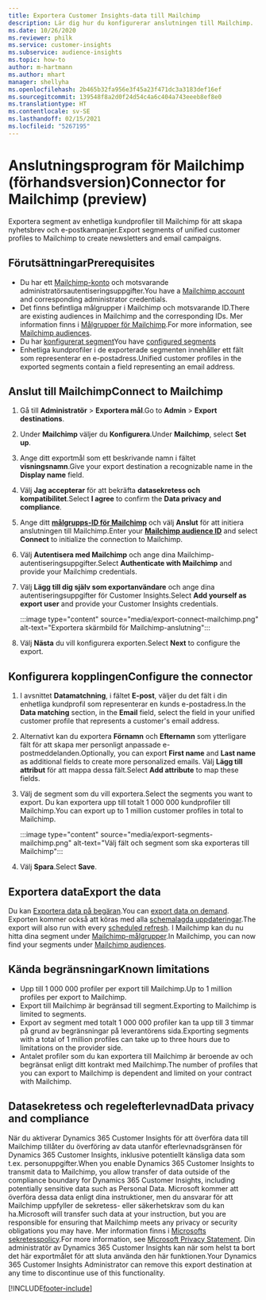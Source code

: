 ```yaml
---
title: Exportera Customer Insights-data till Mailchimp
description: Lär dig hur du konfigurerar anslutningen till Mailchimp.
ms.date: 10/26/2020
ms.reviewer: philk
ms.service: customer-insights
ms.subservice: audience-insights
ms.topic: how-to
author: m-hartmann
ms.author: mhart
manager: shellyha
ms.openlocfilehash: 2b465b32fa956e3f45a23f471dc3a3183def16ef
ms.sourcegitcommit: 139548f8a2d0f24d54c4a6c404a743eeeb8ef8e0
ms.translationtype: HT
ms.contentlocale: sv-SE
ms.lasthandoff: 02/15/2021
ms.locfileid: "5267195"
---
```

# <a name="connector-for-mailchimp-preview"></a><span data-ttu-id="bab4f-103">Anslutningsprogram för Mailchimp (förhandsversion)</span><span class="sxs-lookup"><span data-stu-id="bab4f-103">Connector for Mailchimp (preview)</span></span>

<span data-ttu-id="bab4f-104">Exportera segment av enhetliga kundprofiler till Mailchimp för att skapa nyhetsbrev och e-postkampanjer.</span><span class="sxs-lookup"><span data-stu-id="bab4f-104">Export segments of unified customer profiles to Mailchimp to create newsletters and email campaigns.</span></span>

## <a name="prerequisites"></a><span data-ttu-id="bab4f-105">Förutsättningar</span><span class="sxs-lookup"><span data-stu-id="bab4f-105">Prerequisites</span></span>

-   <span data-ttu-id="bab4f-106">Du har ett [Mailchimp-konto](https://mailchimp.com/) och motsvarande administratörsautentiseringsuppgifter.</span><span class="sxs-lookup"><span data-stu-id="bab4f-106">You have a [Mailchimp account](https://mailchimp.com/) and corresponding administrator credentials.</span></span>
-   <span data-ttu-id="bab4f-107">Det finns befintliga målgrupper i Mailchimp och motsvarande ID.</span><span class="sxs-lookup"><span data-stu-id="bab4f-107">There are existing audiences in Mailchimp and the corresponding IDs.</span></span> <span data-ttu-id="bab4f-108">Mer information finns i [Målgrupper för Mailchimp](https://mailchimp.com/help/create-audience/).</span><span class="sxs-lookup"><span data-stu-id="bab4f-108">For more information, see [Mailchimp audiences](https://mailchimp.com/help/create-audience/).</span></span>
-   <span data-ttu-id="bab4f-109">Du har [konfigurerat segment](segments.md)</span><span class="sxs-lookup"><span data-stu-id="bab4f-109">You have [configured segments](segments.md)</span></span>
-   <span data-ttu-id="bab4f-110">Enhetliga kundprofiler i de exporterade segmenten innehåller ett fält som representerar en e-postadress.</span><span class="sxs-lookup"><span data-stu-id="bab4f-110">Unified customer profiles in the exported segments contain a field representing an email address.</span></span>

## <a name="connect-to-mailchimp"></a><span data-ttu-id="bab4f-111">Anslut till Mailchimp</span><span class="sxs-lookup"><span data-stu-id="bab4f-111">Connect to Mailchimp</span></span>

1. <span data-ttu-id="bab4f-112">Gå till **Administratör** > **Exportera mål**.</span><span class="sxs-lookup"><span data-stu-id="bab4f-112">Go to **Admin** > **Export destinations**.</span></span>

1. <span data-ttu-id="bab4f-113">Under **Mailchimp** väljer du **Konfigurera**.</span><span class="sxs-lookup"><span data-stu-id="bab4f-113">Under **Mailchimp**, select **Set up**.</span></span>

1. <span data-ttu-id="bab4f-114">Ange ditt exportmål som ett beskrivande namn i fältet **visningsnamn**.</span><span class="sxs-lookup"><span data-stu-id="bab4f-114">Give your export destination a recognizable name in the **Display name** field.</span></span>

1. <span data-ttu-id="bab4f-115">Välj **Jag accepterar** för att bekräfta **datasekretess och kompatibilitet**.</span><span class="sxs-lookup"><span data-stu-id="bab4f-115">Select **I agree** to confirm the **Data privacy and compliance**.</span></span>

1. <span data-ttu-id="bab4f-116">Ange ditt **[målgrupps-ID för Mailchimp](https://mailchimp.com/help/find-audience-id/)** och välj **Anslut** för att initiera anslutningen till Mailchimp.</span><span class="sxs-lookup"><span data-stu-id="bab4f-116">Enter your **[Mailchimp audience ID](https://mailchimp.com/help/find-audience-id/)** and select **Connect** to initialize the connection to Mailchimp.</span></span>

1. <span data-ttu-id="bab4f-117">Välj **Autentisera med Mailchimp** och ange dina Mailchimp-autentiseringsuppgifter.</span><span class="sxs-lookup"><span data-stu-id="bab4f-117">Select **Authenticate with Mailchimp** and provide your Mailchimp credentials.</span></span>

1. <span data-ttu-id="bab4f-118">Välj **Lägg till dig själv som exportanvändare** och ange dina autentiseringsuppgifter för Customer Insights.</span><span class="sxs-lookup"><span data-stu-id="bab4f-118">Select **Add yourself as export user** and provide your Customer Insights credentials.</span></span>

   :::image type="content" source="media/export-connect-mailchimp.png" alt-text="Exportera skärmbild för Mailchimp-anslutning":::

1. <span data-ttu-id="bab4f-120">Välj **Nästa** du vill konfigurera exporten.</span><span class="sxs-lookup"><span data-stu-id="bab4f-120">Select **Next** to configure the export.</span></span>

## <a name="configure-the-connector"></a><span data-ttu-id="bab4f-121">Konfigurera kopplingen</span><span class="sxs-lookup"><span data-stu-id="bab4f-121">Configure the connector</span></span>

1. <span data-ttu-id="bab4f-122">I avsnittet **Datamatchning**, i fältet **E-post**, väljer du det fält i din enhetliga kundprofil som representerar en kunds e-postadress.</span><span class="sxs-lookup"><span data-stu-id="bab4f-122">In the **Data matching** section, in the **Email** field, select the field in your unified customer profile that represents a customer's email address.</span></span> 

1. <span data-ttu-id="bab4f-123">Alternativt kan du exportera **Förnamn** och **Efternamn** som ytterligare fält för att skapa mer personligt anpassade e-postmeddelanden.</span><span class="sxs-lookup"><span data-stu-id="bab4f-123">Optionally, you can export **First name** and **Last name** as additional fields to create more personalized emails.</span></span> <span data-ttu-id="bab4f-124">Välj **Lägg till attribut** för att mappa dessa fält.</span><span class="sxs-lookup"><span data-stu-id="bab4f-124">Select **Add attribute** to map these fields.</span></span>

1. <span data-ttu-id="bab4f-125">Välj de segment som du vill exportera.</span><span class="sxs-lookup"><span data-stu-id="bab4f-125">Select the segments you want to export.</span></span> <span data-ttu-id="bab4f-126">Du kan exportera upp till totalt 1 000 000 kundprofiler till Mailchimp.</span><span class="sxs-lookup"><span data-stu-id="bab4f-126">You can export up to 1 million customer profiles in total to Mailchimp.</span></span>

   :::image type="content" source="media/export-segments-mailchimp.png" alt-text="Välj fält och segment som ska exporteras till Mailchimp":::

1. <span data-ttu-id="bab4f-128">Välj **Spara**.</span><span class="sxs-lookup"><span data-stu-id="bab4f-128">Select **Save**.</span></span>

## <a name="export-the-data"></a><span data-ttu-id="bab4f-129">Exportera data</span><span class="sxs-lookup"><span data-stu-id="bab4f-129">Export the data</span></span>

<span data-ttu-id="bab4f-130">Du kan [Exportera data på begäran](export-destinations.md).</span><span class="sxs-lookup"><span data-stu-id="bab4f-130">You can [export data on demand](export-destinations.md).</span></span> <span data-ttu-id="bab4f-131">Exporten kommer också att köras med alla [schemalagda uppdateringar](system.md#schedule-tab).</span><span class="sxs-lookup"><span data-stu-id="bab4f-131">The export will also run with every [scheduled refresh](system.md#schedule-tab).</span></span> <span data-ttu-id="bab4f-132">I Mailchimp kan du nu hitta dina segment under [Mailchimp-målgrupper](https://mailchimp.com/help/create-audience/).</span><span class="sxs-lookup"><span data-stu-id="bab4f-132">In Mailchimp, you can now find your segments under [Mailchimp audiences](https://mailchimp.com/help/create-audience/).</span></span>

## <a name="known-limitations"></a><span data-ttu-id="bab4f-133">Kända begränsningar</span><span class="sxs-lookup"><span data-stu-id="bab4f-133">Known limitations</span></span>

- <span data-ttu-id="bab4f-134">Upp till 1 000 000 profiler per export till Mailchimp.</span><span class="sxs-lookup"><span data-stu-id="bab4f-134">Up to 1 million profiles per export to Mailchimp.</span></span>
- <span data-ttu-id="bab4f-135">Export till Mailchimp är begränsad till segment.</span><span class="sxs-lookup"><span data-stu-id="bab4f-135">Exporting to Mailchimp is limited to segments.</span></span>
- <span data-ttu-id="bab4f-136">Export av segment med totalt 1 000 000 profiler kan ta upp till 3 timmar på grund av begränsningar på leverantörens sida.</span><span class="sxs-lookup"><span data-stu-id="bab4f-136">Exporting segments with a total of 1 million profiles can take up to three hours due to limitations on the provider side.</span></span> 
- <span data-ttu-id="bab4f-137">Antalet profiler som du kan exportera till Mailchimp är beroende av och begränsat enligt ditt kontrakt med Mailchimp.</span><span class="sxs-lookup"><span data-stu-id="bab4f-137">The number of profiles that you can export to Mailchimp is dependent and limited on your contract with Mailchimp.</span></span>

## <a name="data-privacy-and-compliance"></a><span data-ttu-id="bab4f-138">Datasekretess och regelefterlevnad</span><span class="sxs-lookup"><span data-stu-id="bab4f-138">Data privacy and compliance</span></span>

<span data-ttu-id="bab4f-139">När du aktiverar Dynamics 365 Customer Insights för att överföra data till Mailchimp tillåter du överföring av data utanför efterlevnadsgränsen för Dynamics 365 Customer Insights, inklusive potentiellt känsliga data som t.ex. personuppgifter.</span><span class="sxs-lookup"><span data-stu-id="bab4f-139">When you enable Dynamics 365 Customer Insights to transmit data to Mailchimp, you allow transfer of data outside of the compliance boundary for Dynamics 365 Customer Insights, including potentially sensitive data such as Personal Data.</span></span> <span data-ttu-id="bab4f-140">Microsoft kommer att överföra dessa data enligt dina instruktioner, men du ansvarar för att Mailchimp uppfyller de sekretess- eller säkerhetskrav som du kan ha.</span><span class="sxs-lookup"><span data-stu-id="bab4f-140">Microsoft will transfer such data at your instruction, but you are responsible for ensuring that Mailchimp meets any privacy or security obligations you may have.</span></span> <span data-ttu-id="bab4f-141">Mer information finns i [Microsofts sekretesspolicy](https://go.microsoft.com/fwlink/?linkid=396732).</span><span class="sxs-lookup"><span data-stu-id="bab4f-141">For more information, see [Microsoft Privacy Statement](https://go.microsoft.com/fwlink/?linkid=396732).</span></span>
<span data-ttu-id="bab4f-142">Din administratör av Dynamics 365 Customer Insights kan när som helst ta bort det här exportmålet för att sluta använda den här funktionen.</span><span class="sxs-lookup"><span data-stu-id="bab4f-142">Your Dynamics 365 Customer Insights Administrator can remove this export destination at any time to discontinue use of this functionality.</span></span>


[!INCLUDE[footer-include](../includes/footer-banner.md)]